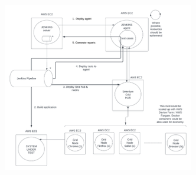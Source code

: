 ![Pipeline overview](https://github.com/anthonymcglone2022/AWS-EC2-Jenkins-Pipeline-Architecture/blob/main/aws-ec2-jenkins-pipeline-architecture%20(2).png)


